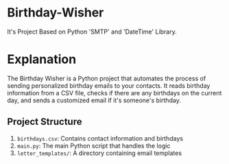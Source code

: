 # Birthday-Wisher
It's Project Based on Python  'SMTP' and  'DateTime'  Library.

#  Explanation

The Birthday Wisher is a Python project that automates the process of sending personalized birthday emails to your contacts. It reads birthday information from a CSV file, checks if there are any birthdays on the current day, and sends a customized email if it's someone's birthday.

## Project Structure

1. `birthdays.csv`: Contains contact information and birthdays
2. `main.py`: The main Python script that handles the logic
3. `letter_templates/`: A directory containing email templates


